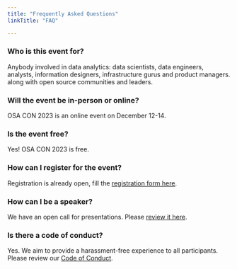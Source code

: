 ```yaml
---
title: "Frequently Asked Questions"
linkTitle: "FAQ"

---
```


### Who is this event for?
Anybody involved in data analytics: data scientists, data engineers, analysts, information designers, infrastructure gurus and product managers.  along with open source communities and leaders.

### Will the event be in-person or online?
OSA CON 2023 is an online event on December 12-14. 

### Is the event free?
Yes! OSA CON 2023 is free.

### How can I register for the event?
Registration is already open, fill the [registration form here](/register).

### How can I be a speaker?
We have an open call for presentations. Please [review it here](https://sessionize.com/osa-con-2023).

### Is there a code of conduct?
Yes. We aim to provide a harassment-free experience to all participants. Please review our [Code of Conduct](/coc).
